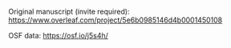 Original manuscript (invite required): <https://www.overleaf.com/project/5e6b0985146d4b0001450108>

OSF data: <https://osf.io/j5s4h/>
